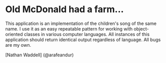 # Old McDonald had a farm...

This application is an implementation of the children's song of the same name. I use it as an easy repeatable pattern for working with object-oriented classes in various computer languages. All instances of this application should return identical output regardless of language. All bugs are my own.

[Nathan Waddell] (@arafeandur)
